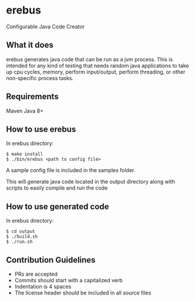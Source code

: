 # erebus
Configurable Java Code Creator

## What it does

erebus generates java code that can be run as a jvm process. This is intended for any kind of testing that needs random java applications to take up cpu cycles, memory, perform input/output, perform threading, or other non-specific process tasks.

## Requirements

Maven
Java 8+

## How to use erebus

In erebus directory:
```
$ make install
$ ./bin/erebus <path to config file>
```

A sample config file is included in the samples folder.

This will generate java code located in the output directory along with scripts to easily compile and run the code

## How to use generated code

In erebus directory:

```
$ cd output
$ ./build.sh
$ ./run.sh
```

## Contribution Guidelines

* PRs are accepted
* Commits should start with a capitalized verb
* Indentation is 4 spaces
* The license header should be included in all source files
